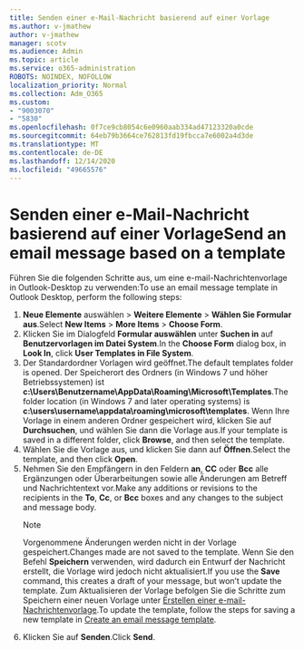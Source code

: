 ```yaml
---
title: Senden einer e-Mail-Nachricht basierend auf einer Vorlage
ms.author: v-jmathew
author: v-jmathew
manager: scotv
ms.audience: Admin
ms.topic: article
ms.service: o365-administration
ROBOTS: NOINDEX, NOFOLLOW
localization_priority: Normal
ms.collection: Adm_O365
ms.custom:
- "9003070"
- "5830"
ms.openlocfilehash: 0f7ce9cb8054c6e0960aab334ad47123320a0cde
ms.sourcegitcommit: 64eb79b3664ce762813fd19fbcca7e6002a4d3de
ms.translationtype: MT
ms.contentlocale: de-DE
ms.lasthandoff: 12/14/2020
ms.locfileid: "49665576"
---
```

# <a name="send-an-email-message-based-on-a-template"></a><span data-ttu-id="4a615-102">Senden einer e-Mail-Nachricht basierend auf einer Vorlage</span><span class="sxs-lookup"><span data-stu-id="4a615-102">Send an email message based on a template</span></span>

<span data-ttu-id="4a615-103">Führen Sie die folgenden Schritte aus, um eine e-mail-Nachrichtenvorlage in Outlook-Desktop zu verwenden:</span><span class="sxs-lookup"><span data-stu-id="4a615-103">To use an email message template in Outlook Desktop, perform the following steps:</span></span>

1. <span data-ttu-id="4a615-104">**Neue Elemente** auswählen  >  **Weitere Elemente**  >  **Wählen Sie Formular aus**.</span><span class="sxs-lookup"><span data-stu-id="4a615-104">Select **New Items** > **More Items** > **Choose Form**.</span></span>
2. <span data-ttu-id="4a615-105">Klicken Sie im Dialogfeld **Formular auswählen** unter **Suchen in** auf **Benutzervorlagen im Datei System**.</span><span class="sxs-lookup"><span data-stu-id="4a615-105">In the **Choose Form** dialog box, in **Look In**, click **User Templates in File System**.</span></span>
3. <span data-ttu-id="4a615-106">Der Standardordner Vorlagen wird geöffnet.</span><span class="sxs-lookup"><span data-stu-id="4a615-106">The default templates folder is opened.</span></span> <span data-ttu-id="4a615-107">Der Speicherort des Ordners (in Windows 7 und höher Betriebssystemen) ist **c:\Users\Benutzername\AppData\Roaming\Microsoft\Templates**.</span><span class="sxs-lookup"><span data-stu-id="4a615-107">The folder location (in Windows 7 and later operating systems) is **c:\users\username\appdata\roaming\microsoft\templates**.</span></span> <span data-ttu-id="4a615-108">Wenn Ihre Vorlage in einem anderen Ordner gespeichert wird, klicken Sie auf **Durchsuchen**, und wählen Sie dann die Vorlage aus.</span><span class="sxs-lookup"><span data-stu-id="4a615-108">If your template is saved in a different folder, click **Browse**, and then select the template.</span></span>
4. <span data-ttu-id="4a615-109">Wählen Sie die Vorlage aus, und klicken Sie dann auf **Öffnen**.</span><span class="sxs-lookup"><span data-stu-id="4a615-109">Select the template, and then click **Open**.</span></span>
5. <span data-ttu-id="4a615-110">Nehmen Sie den Empfängern in den Feldern **an**, **CC** oder **Bcc** alle Ergänzungen oder Überarbeitungen sowie alle Änderungen am Betreff und Nachrichtentext vor.</span><span class="sxs-lookup"><span data-stu-id="4a615-110">Make any additions or revisions to the recipients in the **To**, **Cc**, or **Bcc** boxes and any changes to the subject and message body.</span></span>
    > [!NOTE]
    > <span data-ttu-id="4a615-111">Vorgenommene Änderungen werden nicht in der Vorlage gespeichert.</span><span class="sxs-lookup"><span data-stu-id="4a615-111">Changes made are not saved to the template.</span></span> <span data-ttu-id="4a615-112">Wenn Sie den Befehl **Speichern** verwenden, wird dadurch ein Entwurf der Nachricht erstellt, die Vorlage wird jedoch nicht aktualisiert.</span><span class="sxs-lookup"><span data-stu-id="4a615-112">If you use the **Save** command, this creates a draft of your message, but won’t update the template.</span></span> <span data-ttu-id="4a615-113">Zum Aktualisieren der Vorlage befolgen Sie die Schritte zum Speichern einer neuen Vorlage unter [Erstellen einer e-mail-Nachrichtenvorlage](https://support.microsoft.com/office/create-an-email-message-template-43ec7142-4dd0-4351-8727-bd0977b6b2d1).</span><span class="sxs-lookup"><span data-stu-id="4a615-113">To update the template, follow the steps for saving a new template in [Create an email message template](https://support.microsoft.com/office/create-an-email-message-template-43ec7142-4dd0-4351-8727-bd0977b6b2d1).</span></span>
6. <span data-ttu-id="4a615-114">Klicken Sie auf **Senden**.</span><span class="sxs-lookup"><span data-stu-id="4a615-114">Click **Send**.</span></span>
